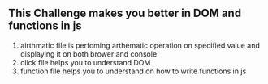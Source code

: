 ## This Challenge makes you better in DOM and functions in js
<ol>
<li>
airthmatic file is perfoming arthematic operation on specified value and displaying it on both brower and console
</li>
<li>
click file helps you to understand DOM
</li>
<li>
function file helps you to understand on how to write functions in js

</ol>